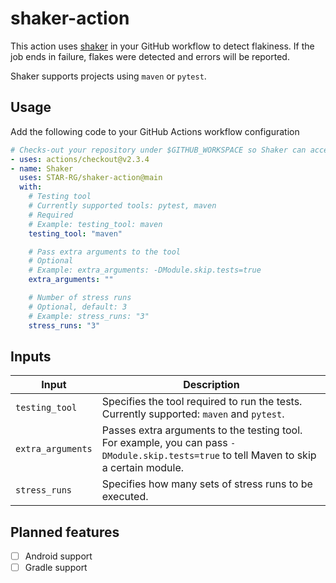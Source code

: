 # shaker-action

This action uses [shaker](shaker) in your GitHub workflow to detect flakiness. If the job ends in failure, flakes were detected and errors will be reported.

Shaker supports projects using `maven` or `pytest`.

## Usage

Add the following code to your GitHub Actions workflow configuration

```yaml
# Checks-out your repository under $GITHUB_WORKSPACE so Shaker can access it
- uses: actions/checkout@v2.3.4
- name: Shaker
  uses: STAR-RG/shaker-action@main
  with:
    # Testing tool
    # Currently supported tools: pytest, maven
    # Required
    # Example: testing_tool: maven
    testing_tool: "maven"

    # Pass extra arguments to the tool
    # Optional
    # Example: extra_arguments: -DModule.skip.tests=true
    extra_arguments: ""

    # Number of stress runs
    # Optional, default: 3
    # Example: stress_runs: "3"
    stress_runs: "3"
```

## Inputs

| Input | Description |
| --- | --- |
| `testing_tool` | Specifies the tool required to run the tests. Currently supported: `maven` and `pytest`. |
| `extra_arguments` | Passes extra arguments to the testing tool. For example, you can pass `-DModule.skip.tests=true` to tell Maven to skip a certain module. |
| `stress_runs` | Specifies how many sets of stress runs to be executed. |

## Planned features

- [ ] Android support
- [ ] Gradle support
